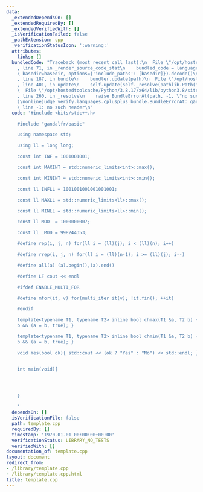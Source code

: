 ```yaml
---
data:
  _extendedDependsOn: []
  _extendedRequiredBy: []
  _extendedVerifiedWith: []
  _isVerificationFailed: false
  _pathExtension: cpp
  _verificationStatusIcon: ':warning:'
  attributes:
    links: []
  bundledCode: "Traceback (most recent call last):\n  File \"/opt/hostedtoolcache/Python/3.8.17/x64/lib/python3.8/site-packages/onlinejudge_verify/documentation/build.py\"\
    , line 71, in _render_source_code_stat\n    bundled_code = language.bundle(stat.path,\
    \ basedir=basedir, options={'include_paths': [basedir]}).decode()\n  File \"/opt/hostedtoolcache/Python/3.8.17/x64/lib/python3.8/site-packages/onlinejudge_verify/languages/cplusplus.py\"\
    , line 187, in bundle\n    bundler.update(path)\n  File \"/opt/hostedtoolcache/Python/3.8.17/x64/lib/python3.8/site-packages/onlinejudge_verify/languages/cplusplus_bundle.py\"\
    , line 401, in update\n    self.update(self._resolve(pathlib.Path(included), included_from=path))\n\
    \  File \"/opt/hostedtoolcache/Python/3.8.17/x64/lib/python3.8/site-packages/onlinejudge_verify/languages/cplusplus_bundle.py\"\
    , line 260, in _resolve\n    raise BundleErrorAt(path, -1, \"no such header\"\
    )\nonlinejudge_verify.languages.cplusplus_bundle.BundleErrorAt: gandalfr/basic:\
    \ line -1: no such header\n"
  code: '#include <bits/stdc++.h>

    #include "gandalfr/basic"

    using namespace std;

    using ll = long long;

    const int INF = 1001001001;

    const int MAXINT = std::numeric_limits<int>::max();

    const int MININT = std::numeric_limits<int>::min();

    const ll INFLL = 1001001001001001001;

    const ll MAXLL = std::numeric_limits<ll>::max();

    const ll MINLL = std::numeric_limits<ll>::min();

    const ll MOD  = 1000000007;

    const ll _MOD = 998244353;

    #define rep(i, j, n) for(ll i = (ll)(j); i < (ll)(n); i++)

    #define rrep(i, j, n) for(ll i = (ll)(n-1); i >= (ll)(j); i--)

    #define all(a) (a).begin(),(a).end()

    #define LF cout << endl

    #ifdef ENABLE_MULTI_FOR

    #define mfor(it, v) for(multi_iter it(v); !it.fin(); ++it)

    #endif

    template<typename T1, typename T2> inline bool chmax(T1 &a, T2 b) { return a <
    b && (a = b, true); }

    template<typename T1, typename T2> inline bool chmin(T1 &a, T2 b) { return a >
    b && (a = b, true); }

    void Yes(bool ok){ std::cout << (ok ? "Yes" : "No") << std::endl; }


    int main(void){




    }

    '
  dependsOn: []
  isVerificationFile: false
  path: template.cpp
  requiredBy: []
  timestamp: '1970-01-01 00:00:00+00:00'
  verificationStatus: LIBRARY_NO_TESTS
  verifiedWith: []
documentation_of: template.cpp
layout: document
redirect_from:
- /library/template.cpp
- /library/template.cpp.html
title: template.cpp
---
```

